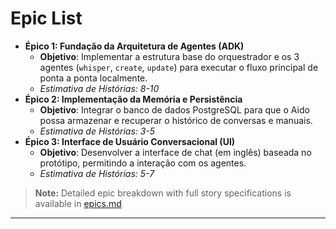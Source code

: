 ﻿# Epic List

- **Épico 1: Fundação da Arquitetura de Agentes (ADK)**
  - **Objetivo**: Implementar a estrutura base do orquestrador e os 3 agentes (`whisper`, `create`, `update`) para executar o fluxo principal de ponta a ponta localmente.
  - *Estimativa de Histórias: 8-10*
- **Épico 2: Implementação da Memória e Persistência**
  - **Objetivo**: Integrar o banco de dados PostgreSQL para que o Aido possa armazenar e recuperar o histórico de conversas e manuais.
  - *Estimativa de Histórias: 3-5*
- **Épico 3: Interface de Usuário Conversacional (UI)**
  - **Objetivo**: Desenvolver a interface de chat (em inglês) baseada no protótipo, permitindo a interação com os agentes.
  - *Estimativa de Histórias: 5-7*

> **Note:** Detailed epic breakdown with full story specifications is available in [epics.md](./epics.md)

---
